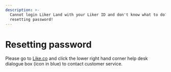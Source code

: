 ```yaml
---
description: >-
  Cannot login Liker Land with your Liker ID and don't know what to do? Try
  resetting password!
---
```


# Resetting password

Please go to [Like.co](https://like.co/) and click the lower right hand corner help desk dialogue box \(icon in blue\) to contact customer service.



